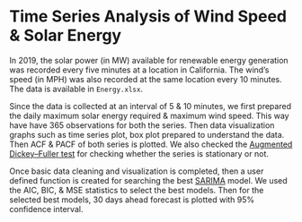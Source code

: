 # Time Series Analysis of Wind Speed & Solar Energy
In 2019, the solar power (in MW) available for renewable energy generation was recorded every five minutes at a location in California. The wind’s speed (in MPH) was also recorded at the same location every 10 minutes. The data is available in `Energy.xlsx`.

Since the data is collected at an interval of 5 & 10 minutes, we first prepared the daily maximum solar energy required & maximum wind speed. This way have have 365 observations for both the series. Then data visualization graphs such as time series plot, box plot prepared to understand the data. Then ACF & PACF of both series is plotted. We also checked the [Augmented Dickey–Fuller test](https://en.wikipedia.org/wiki/Augmented_Dickey%E2%80%93Fuller_test) for checking whether the series is stationary or not.

Once basic data cleaning and visualization is completed, then a user defined function is created for searching the best [SARIMA](https://online.stat.psu.edu/stat510/lesson/4/4.1) model. We used the AIC, BIC, & MSE statistics to select the best models. Then for the selected best models, 30 days ahead forecast is plotted with 95% confidence interval.


